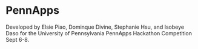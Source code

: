 PennApps
========
Developed by Elsie Piao, Dominque Divine, Stephanie Hsu, and Isobeye Daso for the University of Pennsylvania PennApps Hackathon Competition Sept 6-8.
